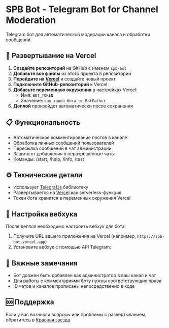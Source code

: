 # SPB Bot - Telegram Bot for Channel Moderation

Telegram бот для автоматической модерации канала и обработки сообщений.

## 🚀 Развертывание на Vercel

1. **Создайте репозиторий** на GitHub с именем `spb-bot`
2. **Добавьте все файлы** из этого проекта в репозиторий
3. **Перейдите на [Vercel](https://vercel.com/)** и создайте новый проект
4. **Подключите GitHub-репозиторий** к Vercel
5. **Добавьте переменную окружения** в настройках Vercel:
   - Имя: `BOT_TOKEN`
   - Значение: `ваш_токен_бота_от_BotFather`
6. **Деплой** произойдет автоматически после сохранения

## 📋 Функциональность

- Автоматическое комментирование постов в канале
- Обработка личных сообщений пользователей
- Пересылка сообщений в чат администрации
- Защита от добавления в неразрешенные чаты
- Команды: /start, /help, /info, /test

## ⚙️ Технические детали

- Использует [Telegraf.js](https://telegraf.js.org/) библиотеку
- Развертывается на [Vercel](https://vercel.com/) как serverless-функция
- Токен бота хранится в переменных окружения Vercel

## 🔧 Настройка вебхука

После деплоя необходимо настроить вебхук для бота:

1. Получите URL вашего приложения на Vercel (например, `https://spb-bot.vercel.app`)
2. Установите вебхук с помощью API Telegram:

## 📝 Важные замечания

- Бот должен быть добавлен как администратор в ваш канал и чат
- Для работы с комментариями боту нужны соответствующие права
- ID чатов и каналов прописаны непосредственно в коде

## 🆘 Поддержка

Если у вас возникли вопросы или проблемы с развертыванием, обратитесь в [Красная звезда](https://t.me/red_star_development).
